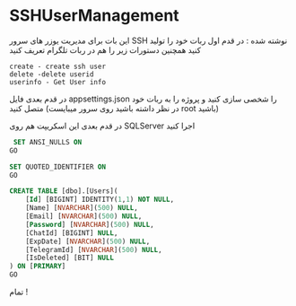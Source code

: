# SSHUserManagement
این بات برای مدیریت یوزر های سرور SSH نوشته شده :
در قدم اول ربات خود را تولید کنید همچنین دستورات زیر را هم در ربات تلگرام تعریف کنید 
```Bot-Command-Config
create - create ssh user
delete -delete userid
userinfo - Get User info
```

در قدم بعدی فایل appsettings.json را شخصی سازی کنید و پروژه را به ربات خود متصل کنید (در نظر داشته باشید روی سرور میبایست root باشید)

در قدم بعدی این اسکریپت هم روی SQLServer اجرا کنید 
```SQL
 SET ANSI_NULLS ON
GO

SET QUOTED_IDENTIFIER ON
GO

CREATE TABLE [dbo].[Users](
	[Id] [BIGINT] IDENTITY(1,1) NOT NULL,
	[Name] [NVARCHAR](500) NULL,
	[Email] [NVARCHAR](500) NULL,
	[Password] [NVARCHAR](500) NULL,
	[ChatId] [BIGINT] NULL,
	[ExpDate] [NVARCHAR](500) NULL,
	[TelegramId] [NVARCHAR](500) NULL,
	[IsDeleted] [BIT] NULL
) ON [PRIMARY]
GO
```



تمام !
